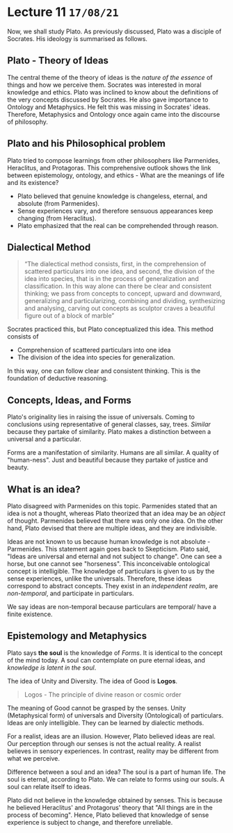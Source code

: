 # Lecture 11 `17/08/21`

Now, we shall study Plato. As previously discussed, Plato was a disciple of Socrates. His ideology is summarised as follows.

## Plato - Theory of Ideas

The central theme of the theory of ideas is the *nature of the essence* of things and how we perceive them. Socrates was interested in moral knowledge and ethics.  Plato was inclined to know about the definitions of the very concepts discussed by Socrates. He also gave importance to Ontology and Metaphysics. He felt this was missing in Socrates' ideas. Therefore, Metaphysics and Ontology once again came into the discourse of philosophy.

## Plato and his Philosophical problem

Plato tried to compose learnings from other philosophers like Parmenides, Heraclitus, and Protagoras. This comprehensive outlook shows the link between epistemology, ontology, and ethics - What are the meanings of life and its existence?

- Plato believed that genuine knowledge is changeless, eternal, and absolute (from Parmenides).
- Sense experiences vary, and therefore sensuous appearances keep changing (from Heraclitus).
- Plato emphasized that the real can be comprehended through reason.

## Dialectical Method

> “The dialectical method consists, first, in the comprehension of
> scattered particulars into one idea, and second, the division of
> the idea into species, that is in the process of generalization
> and classification. In this way alone can there be clear and
> consistent thinking; we pass from concepts to concept,
> upward and downward, generalizing and particularizing,
> combining and dividing, synthesizing and analysing, carving
> out concepts as sculptor craves a beautiful figure out of a
> block of marble”

Socrates practiced this, but Plato conceptualized this idea. This method consists of

- Comprehension of scattered particulars into one idea
- The division of the idea into species for generalization.

In this way, one can follow clear and consistent thinking. This is the foundation of deductive reasoning.

## Concepts, Ideas, and Forms

Plato's originality lies in raising the issue of universals. Coming to conclusions using representative of general classes, say, trees. *Similar* because they partake of similarity. Plato makes a distinction between a universal and a particular. 

Forms are a manifestation of similarity. Humans are all similar. A quality of "human-ness". Just and beautiful because they partake of justice and beauty. 

## What is an idea?

Plato disagreed with Parmenides on this topic. Parmenides stated that an idea is not a thought, whereas Plato theorized that an idea may be an *object* of thought.  Parmenides believed that there was only one idea. On the other hand, Plato devised that there are multiple ideas, and they are indivisible.

Ideas are not known to us because human knowledge is not absolute - Parmenides. This statement again goes back to Skepticism. Plato said, "Ideas are universal and eternal and not subject to change". One can see a horse, but one cannot see "horseness". This inconceivable ontological concept is intelligible. The knowledge of particulars is given to us by the sense experiences, unlike the universals. Therefore, these ideas correspond to abstract concepts. They exist in an *independent realm*, are *non-temporal*, and participate in particulars.

We say ideas are non-temporal because particulars are temporal/ have a finite existence.

## Epistemology and Metaphysics

Plato says **the soul** is the knowledge of *Forms*. It is identical to the concept of the mind today. A soul can contemplate on pure eternal ideas, and *knowledge is latent in the soul*.

The idea of Unity and Diversity. The idea of Good is **Logos**.

> Logos - The principle of divine reason or cosmic order

The meaning of Good cannot be grasped by the senses. Unity (Metaphysical form) of universals and Diversity (Ontological) of particulars. Ideas are only intelligible. They can be learned by dialectic methods.

For a realist, ideas are an illusion. However, Plato believed ideas are real. Our perception through our senses is not the actual reality. A realist believes in sensory experiences. In contrast, reality may be different from what we perceive.

Difference between a soul and an idea? The soul is a part of human life. The soul is eternal, according to Plato. We can relate to forms using our souls. A soul can relate itself to ideas. 

Plato did not believe in the knowledge obtained by senses. This is because he believed Heraclitus' and Protagorus' theory that "All things are in the process of becoming". Hence, Plato believed that knowledge of sense experience is subject to change, and therefore unreliable.